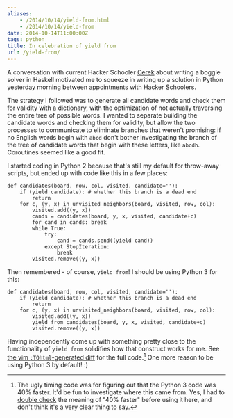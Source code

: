 ```yaml
---
aliases:
    - /2014/10/14/yield-from.html
    - /2014/10/14/yield-from
date: 2014-10-14T11:00:00Z
tags: python
title: In celebration of yield from
url: /yield-from/
---
```


A conversation with current Hacker Schooler [Cerek](https://github.com/crockeo)
about writing a
boggle solver in Haskell motivated me to squeeze in writing up a
solution in Python yesterday morning between appointments with
Hacker Schoolers.

The strategy I followed was to generate all candidate
words and check them for validity with a dictionary, with the optimization
of not actually traversing the entire tree of possible words.
I wanted to separate building the candidate words and
checking them for validity, but allow the two processes to communicate to
eliminate branches that weren't
promising: if no English words begin with `abcd` don't bother investigating
the branch of the tree of candidate words that begin with these letters, like
`abcdh`. Coroutines seemed like a good fit.

I started coding in Python 2 because that's still my default for throw-away
scripts, but ended up with code like this in a few places:

    def candidates(board, row, col, visited, candidate=''):
        if (yield candidate): # whether this branch is a dead end
            return
        for c, (y, x) in unvisited_neighbors(board, visited, row, col):
            visited.add((y, x))
            cands = candidates(board, y, x, visited, candidate+c)
            for cand in cands: break
            while True:
                try:
                    cand = cands.send((yield cand))
                except StopIteration:
                    break
            visited.remove((y, x))

Then remembered - of course, `yield from`! I should be using Python 3 for
this:

    def candidates(board, row, col, visited, candidate=''):
        if (yield candidate): # whether this branch is a dead end
            return
        for c, (y, x) in unvisited_neighbors(board, visited, row, col):
            visited.add((y, x))
            yield from candidates(board, y, x, visited, candidate+c)
            visited.remove((y, x))

Having independently come up with something pretty close to the functionality
of `yield from` solidifies how that construct works for me.
See [the vim `:TOhtml`-generated diff](/assets/yield-from-diff.html) for the full code.[^1]
One more reason to be using Python 3 by default! :)

[^1]: The ugly timing code was for figuring out that the Python 3 code was 40% faster.
      It'd be fun to investigate where this came from. Yes, I had to [double check](http://math.stackexchange.com/questions/27202/what-does-x-faster-mean)
      the meaning of "40% faster" before using it here, and don't think it's a
      very clear thing to say.
